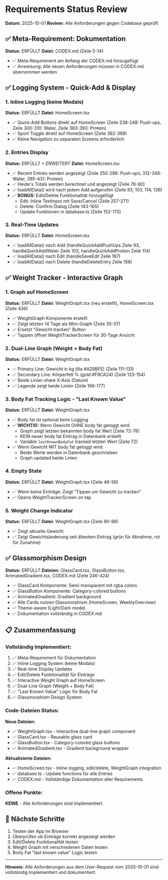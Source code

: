 # Requirements Status Review

**Datum:** 2025-10-01
**Review:** Alle Anforderungen gegen Codebase geprüft

## ✅ Meta-Requirement: Dokumentation

**Status:** ERFÜLLT
**Datei:** CODEX.md (Zeile 5-14)

- ✅ Meta-Requirement am Anfang der CODEX.md hinzugefügt
- ✅ Anweisung: Alle neuen Anforderungen müssen in CODEX.md übernommen werden

## ✅ Logging System - Quick-Add & Display

### 1. Inline Logging (keine Modals)
**Status:** ERFÜLLT
**Datei:** HomeScreen.tsx

- ✅ Quick-Add Buttons direkt auf HomeScreen (Zeile 238-248: Push-ups, Zeile 300-310: Water, Zeile 383-393: Protein)
- ✅ Sport Toggle direkt auf HomeScreen (Zeile 362-369)
- ✅ Keine Navigation zu separaten Screens erforderlich

### 2. Entries Display
**Status:** ERFÜLLT + ERWEITERT
**Datei:** HomeScreen.tsx

- ✅ Recent Entries werden angezeigt (Zeile 250-286: Push-ups, 312-348: Water, 395-431: Protein)
- ✅ Heute's Totals werden berechnet und angezeigt (Zeile 76-80)
- ✅ loadAllData() wird nach jedem Add aufgerufen (Zeile 93, 103, 114, 136)
- ✅ **BONUS:** Edit/Delete Funktionalität hinzugefügt
  - Edit: Inline TextInput mit Save/Cancel (Zeile 257-271)
  - Delete: Confirm Dialog (Zeile 143-165)
  - Update Funktionen in database.ts (Zeile 152-170)

### 3. Real-Time Updates
**Status:** ERFÜLLT
**Datei:** HomeScreen.tsx

- ✅ loadAllData() nach Add (handleQuickAddPushUps Zeile 93, handleQuickAddWater Zeile 103, handleQuickAddProtein Zeile 114)
- ✅ loadAllData() nach Edit (handleSaveEdit Zeile 187)
- ✅ loadAllData() nach Delete (handleDeleteEntry Zeile 156)

## ✅ Weight Tracker - Interactive Graph

### 1. Graph auf HomeScreen
**Status:** ERFÜLLT
**Datei:** WeightGraph.tsx (neu erstellt), HomeScreen.tsx (Zeile 436)

- ✅ WeightGraph Komponente erstellt
- ✅ Zeigt letzten 14 Tage als Mini-Graph (Zeile 35-37)
- ✅ Ersetzt "Gewicht tracken" Button
- ✅ Tappen öffnet WeightTrackerScreen für 30-Tage Ansicht

### 2. Dual-Line Graph (Weight + Body Fat)
**Status:** ERFÜLLT
**Datei:** WeightGraph.tsx

- ✅ Primary Line: Gewicht in kg (lila #A29BFE) (Zeile 111-131)
- ✅ Secondary Line: Körperfett % (gold #F9CA24) (Zeile 133-154)
- ✅ Beide Linien share X-Axis (Datum)
- ✅ Legende zeigt beide Linien (Zeile 166-177)

### 3. Body Fat Tracking Logic - "Last Known Value"
**Status:** ERFÜLLT
**Datei:** WeightGraph.tsx

- ✅ Body fat ist optional beim Logging
- ✅ **WICHTIG:** Wenn Gewicht OHNE body fat geloggt wird:
  - Graph zeigt letzten bekannten body fat Wert (Zeile 72-78)
  - KEIN neuer body fat Eintrag in Datenbank erstellt
  - Variable `lastKnownBodyFat` tracked letzten Wert (Zeile 72)
- ✅ Wenn Gewicht MIT body fat geloggt wird:
  - Beide Werte werden in Datenbank geschrieben
  - Graph updated beide Linien

### 4. Empty State
**Status:** ERFÜLLT
**Datei:** WeightGraph.tsx (Zeile 46-56)

- ✅ Wenn keine Einträge: Zeigt "Tippen um Gewicht zu tracken"
- ✅ Opens WeightTrackerScreen on tap

### 5. Weight Change Indicator
**Status:** ERFÜLLT
**Datei:** WeightGraph.tsx (Zeile 90-96)

- ✅ Zeigt aktuelle Gewicht
- ✅ Zeigt Gewichtsänderung seit ältestem Eintrag (grün für Abnahme, rot für Zunahme)

## ✅ Glassmorphism Design

**Status:** ERFÜLLT
**Dateien:** GlassCard.tsx, GlassButton.tsx, AnimatedGradient.tsx, CODEX.md (Zeile 246-424)

- ✅ GlassCard Komponente: Semi-transparent mit rgba colors
- ✅ GlassButton Komponente: Category-colored buttons
- ✅ AnimatedGradient: Gradient background
- ✅ Alle Cards nutzen Glassmorphism (HomeScreen, WeeklyOverview)
- ✅ Theme-aware (Light/Dark mode)
- ✅ Dokumentation vollständig in CODEX.md

## 📋 Zusammenfassung

### Vollständig Implementiert:
1. ✅ Meta-Requirement für Dokumentation
2. ✅ Inline Logging System (keine Modals)
3. ✅ Real-time Display Updates
4. ✅ Edit/Delete Funktionalität für Einträge
5. ✅ Interactive Weight Graph auf HomeScreen
6. ✅ Dual-Line Graph (Weight + Body Fat)
7. ✅ "Last Known Value" Logic für Body Fat
8. ✅ Glassmorphism Design System

### Code-Dateien Status:

**Neue Dateien:**
- ✅ WeightGraph.tsx - Interactive dual-line graph component
- ✅ GlassCard.tsx - Reusable glass card
- ✅ GlassButton.tsx - Category-colored glass buttons
- ✅ AnimatedGradient.tsx - Gradient background wrapper

**Aktualisierte Dateien:**
- ✅ HomeScreen.tsx - Inline logging, edit/delete, WeightGraph integration
- ✅ database.ts - Update functions für alle Entries
- ✅ CODEX.md - Vollständige Dokumentation aller Requirements

### Offene Punkte:
**KEINE** - Alle Anforderungen sind implementiert.

## 🎯 Nächste Schritte

1. Testen der App im Browser
2. Überprüfen ob Einträge korrekt angezeigt werden
3. Edit/Delete Funktionalität testen
4. Weight Graph mit verschiedenen Daten testen
5. Body Fat "last known value" Logic testen

---

**Hinweis:** Alle Anforderungen aus dem User-Request vom 2025-10-01 sind vollständig implementiert und dokumentiert.

